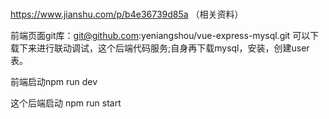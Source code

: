 #
https://www.jianshu.com/p/b4e36739d85a （相关资料）

前端页面git库：git@github.com:yeniangshou/vue-express-mysql.git
可以下载下来进行联动调试，这个后端代码服务;自身再下载mysql，安装，创建user表。

前端启动npm run dev

这个后端启动 npm run start


